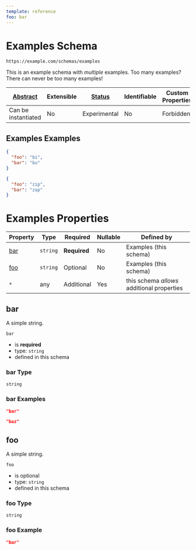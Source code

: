 ```yaml
---
template: reference
foo: bar
---
```


# Examples Schema

```
https://example.com/schemas/examples
```

This is an example schema with *multiple* examples. Too many examples? There can never be too many examples!

| [Abstract](../abstract.md) | Extensible | [Status](../status.md) | Identifiable | Custom Properties | Additional Properties | Defined In |
|----------------------------|------------|------------------------|--------------|-------------------|-----------------------|------------|
| Can be instantiated | No | Experimental | No | Forbidden | Permitted | [examples.schema.json](examples.schema.json) |

## Examples Examples

```json
{
  "foo": "bi",
  "bar": "bu"
}
```

```json
{
  "foo": "zip",
  "bar": "zap"
}
```


# Examples Properties

| Property | Type | Required | Nullable | Defined by |
|----------|------|----------|----------|------------|
| [bar](#bar) | `string` | **Required**  | No | Examples (this schema) |
| [foo](#foo) | `string` | Optional  | No | Examples (this schema) |
| `*` | any | Additional | Yes | this schema *allows* additional properties |

## bar

A simple string.

`bar`

* is **required**
* type: `string`
* defined in this schema

### bar Type


`string`






### bar Examples

```json
"bar"
```

```json
"baz"
```



## foo

A simple string.

`foo`

* is optional
* type: `string`
* defined in this schema

### foo Type


`string`






### foo Example

```json
"bar"
```

